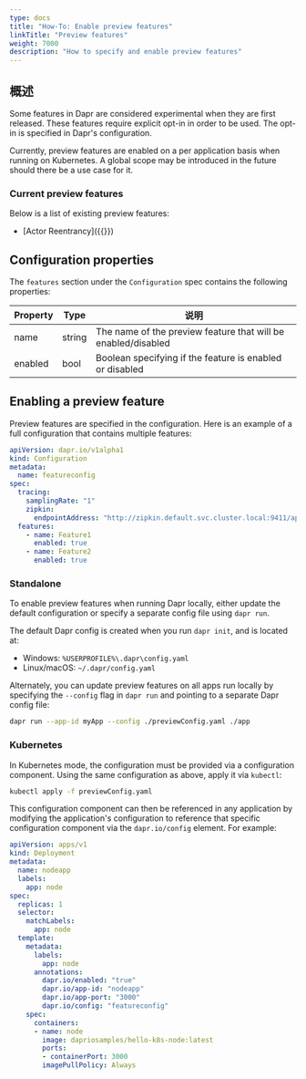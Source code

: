 ```yaml
---
type: docs
title: "How-To: Enable preview features"
linkTitle: "Preview features"
weight: 7000
description: "How to specify and enable preview features"
---
```


## 概述
Some features in Dapr are considered experimental when they are first released. These features require explicit opt-in in order to be used. The opt-in is specified in Dapr's configuration.

Currently, preview features are enabled on a per application basis when running on Kubernetes. A global scope may be introduced in the future should there be a use case for it.

### Current preview features
Below is a list of existing preview features:
- [Actor Reentrancy]({{<ref actor-reentrancy.md>}})

## Configuration properties
The `features` section under the `Configuration` spec contains the following properties:

| Property | Type   | 说明                                                            |
| -------- | ------ | ------------------------------------------------------------- |
| name     | string | The name of the preview feature that will be enabled/disabled |
| enabled  | bool   | Boolean specifying if the feature is enabled or disabled      |

## Enabling a preview feature
Preview features are specified in the configuration. Here is an example of a full configuration that contains multiple features:

```yaml
apiVersion: dapr.io/v1alpha1
kind: Configuration
metadata:
  name: featureconfig
spec:
  tracing:
    samplingRate: "1"
    zipkin:
      endpointAddress: "http://zipkin.default.svc.cluster.local:9411/api/v2/spans"
  features:
    - name: Feature1
      enabled: true
    - name: Feature2
      enabled: true
```

### Standalone
To enable preview features when running Dapr locally, either update the default configuration or specify a separate config file using `dapr run`.

The default Dapr config is created when you run `dapr init`, and is located at:
- Windows: `%USERPROFILE%\.dapr\config.yaml`
- Linux/macOS: `~/.dapr/config.yaml`

Alternately, you can update preview features on all apps run locally by specifying the `--config` flag in `dapr run` and pointing to a separate Dapr config file:

```bash
dapr run --app-id myApp --config ./previewConfig.yaml ./app
```


### Kubernetes
In Kubernetes mode, the configuration must be provided via a configuration component. Using the same configuration as above, apply it via `kubectl`:

```bash
kubectl apply -f previewConfig.yaml
```

This configuration component can then be referenced in any application by modifying the application's configuration to reference that specific configuration component via the `dapr.io/config` element. For example:

```yaml
apiVersion: apps/v1
kind: Deployment
metadata:
  name: nodeapp
  labels:
    app: node
spec:
  replicas: 1
  selector:
    matchLabels:
      app: node
  template:
    metadata:
      labels:
        app: node
      annotations:
        dapr.io/enabled: "true"
        dapr.io/app-id: "nodeapp"
        dapr.io/app-port: "3000"
        dapr.io/config: "featureconfig"
    spec:
      containers:
      - name: node
        image: dapriosamples/hello-k8s-node:latest
        ports:
        - containerPort: 3000
        imagePullPolicy: Always
```
